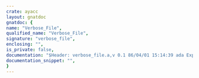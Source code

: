 ```yaml
---
crate: ayacc
layout: gnatdoc
gnatdoc: {
name: "Verbose_File",
qualified_name: "Verbose_File",
signature: "verbose_file",
enclosing: "",
is_private: false,
documentation: "$Header: verbose_file.a,v 0.1 86/04/01 15:14:39 ada Exp $ \n$Log:	verbose_file.a,v $\nRevision 0.1  86/04/01  15:14:39  ada\n This version fixes some minor bugs with empty grammars \n and $$ expansion. It also uses vads5.1b enhancements \n such as pragma inline. \n\n\nRevision 0.0  86/02/19  18:54:29  ada\n\nThese files comprise the initial version of Ayacc\ndesigned and implemented by David Taback and Deepak Tolani.\nAyacc has been compiled and tested under the Verdix Ada compiler\nversion 4.06 on a vax 11/750 running Unix 4.2BSD.\n ",
documentation_snippet: "",
}
---
```

